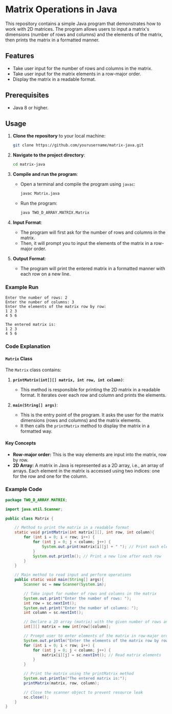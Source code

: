 # Matrix Operations in Java

This repository contains a simple Java program that demonstrates how to work with 2D matrices. The program allows users to input a matrix's dimensions (number of rows and columns) and the elements of the matrix, then prints the matrix in a formatted manner.

## Features

- Take user input for the number of rows and columns in the matrix.
- Take user input for the matrix elements in a row-major order.
- Display the matrix in a readable format.

## Prerequisites

- Java 8 or higher.

## Usage

1. **Clone the repository** to your local machine:

   ```bash
   git clone https://github.com/yourusername/matrix-java.git
   ```

2. **Navigate to the project directory**:

   ```bash
   cd matrix-java
   ```

3. **Compile and run the program**:

   - Open a terminal and compile the program using `javac`:
     ```bash
     javac Matrix.java
     ```
   - Run the program:
     ```bash
     java TWO_D_ARRAY.MATRIX.Matrix
     ```

4. **Input Format**:

   - The program will first ask for the number of rows and columns in the matrix.
   - Then, it will prompt you to input the elements of the matrix in a row-major order.

5. **Output Format**:
   - The program will print the entered matrix in a formatted manner with each row on a new line.

### Example Run

```
Enter the number of rows: 2
Enter the number of columns: 3
Enter the elements of the matrix row by row:
1 2 3
4 5 6

The entered matrix is:
1 2 3
4 5 6
```

### Code Explanation

#### `Matrix` Class

The `Matrix` class contains:

1. **`printMatrix(int[][] matrix, int row, int column)`**:

   - This method is responsible for printing the 2D matrix in a readable format. It iterates over each row and column and prints the elements.

2. **`main(String[] args)`**:
   - This is the entry point of the program. It asks the user for the matrix dimensions (rows and columns) and the matrix elements.
   - It then calls the `printMatrix` method to display the matrix in a formatted way.

#### Key Concepts

- **Row-major order:** This is the way elements are input into the matrix, row by row.
- **2D Array:** A matrix in Java is represented as a 2D array, i.e., an array of arrays. Each element in the matrix is accessed using two indices: one for the row and one for the column.

### Example Code

```java
package TWO_D_ARRAY.MATRIX;

import java.util.Scanner;

public class Matrix {

    // Method to print the matrix in a readable format
    static void printMatrix(int matrix[][], int row, int column){
        for (int i = 0; i < row; i++) {
            for (int j = 0; j < column; j++) {
                System.out.print(matrix[i][j] + " "); // Print each element in a row
            }
            System.out.println(); // Print a new line after each row
        }
    }

    // Main method to read input and perform operations
    public static void main(String[] args){
        Scanner sc = new Scanner(System.in);

        // Take input for number of rows and columns in the matrix
        System.out.print("Enter the number of rows: ");
        int row = sc.nextInt();
        System.out.print("Enter the number of columns: ");
        int column = sc.nextInt();

        // Declare a 2D array (matrix) with the given number of rows and columns
        int[][] matrix = new int[row][column];

        // Prompt user to enter elements of the matrix in row-major order
        System.out.println("Enter the elements of the matrix row by row:");
        for (int i = 0; i < row; i++) {
            for (int j = 0; j < column; j++) {
                matrix[i][j] = sc.nextInt(); // Read matrix elements
            }
        }

        // Print the matrix using the printMatrix method
        System.out.println("The entered matrix is:");
        printMatrix(matrix, row, column);

        // Close the scanner object to prevent resource leak
        sc.close();
    }
}
```
